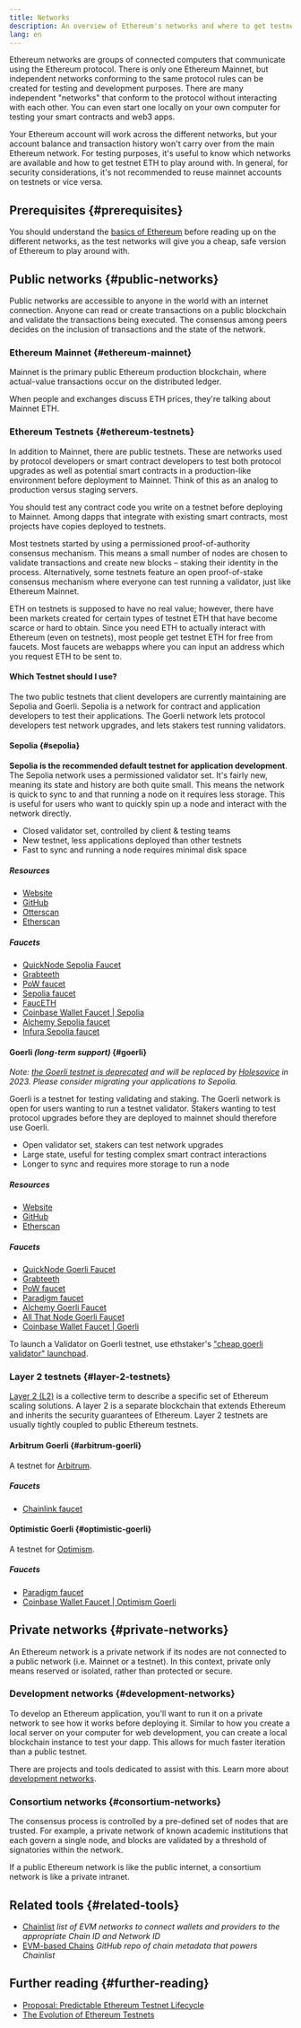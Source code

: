 ```yaml
---
title: Networks
description: An overview of Ethereum's networks and where to get testnet ether (ETH) for testing your application.
lang: en
---
```


Ethereum networks are groups of connected computers that communicate using the Ethereum protocol. There is only one Ethereum Mainnet, but independent networks conforming to the same protocol rules can be created for testing and development purposes. There are many independent "networks" that conform to the protocol without interacting with each other. You can even start one locally on your own computer for testing your smart contracts and web3 apps.

Your Ethereum account will work across the different networks, but your account balance and transaction history won't carry over from the main Ethereum network. For testing purposes, it's useful to know which networks are available and how to get testnet ETH to play around with. In general, for security considerations, it's not recommended to reuse mainnet accounts on testnets or vice versa.

## Prerequisites {#prerequisites}

You should understand the [basics of Ethereum](/developers/docs/intro-to-ethereum/) before reading up on the different networks, as the test networks will give you a cheap, safe version of Ethereum to play around with.

## Public networks {#public-networks}

Public networks are accessible to anyone in the world with an internet connection. Anyone can read or create transactions on a public blockchain and validate the transactions being executed. The consensus among peers decides on the inclusion of transactions and the state of the network.

### Ethereum Mainnet {#ethereum-mainnet}

Mainnet is the primary public Ethereum production blockchain, where actual-value transactions occur on the distributed ledger.

When people and exchanges discuss ETH prices, they're talking about Mainnet ETH.

### Ethereum Testnets {#ethereum-testnets}

In addition to Mainnet, there are public testnets. These are networks used by protocol developers or smart contract developers to test both protocol upgrades as well as potential smart contracts in a production-like environment before deployment to Mainnet. Think of this as an analog to production versus staging servers.

You should test any contract code you write on a testnet before deploying to Mainnet. Among dapps that integrate with existing smart contracts, most projects have copies deployed to testnets.

Most testnets started by using a permissioned proof-of-authority consensus mechanism. This means a small number of nodes are chosen to validate transactions and create new blocks – staking their identity in the process. Alternatively, some testnets feature an open proof-of-stake consensus mechanism where everyone can test running a validator, just like Ethereum Mainnet.

ETH on testnets is supposed to have no real value; however, there have been markets created for certain types of testnet ETH that have become scarce or hard to obtain. Since you need ETH to actually interact with Ethereum (even on testnets), most people get testnet ETH for free from faucets. Most faucets are webapps where you can input an address which you request ETH to be sent to.

#### Which Testnet should I use?

The two public testnets that client developers are currently maintaining are Sepolia and Goerli. Sepolia is a network for contract and application developers to test their applications. The Goerli network lets protocol developers test network upgrades, and lets stakers test running validators.

#### Sepolia {#sepolia}

**Sepolia is the recommended default testnet for application development**.
The Sepolia network uses a permissioned validator set. It's fairly new, meaning its state and history are both quite small. This means the network is quick to sync to and that running a node on it requires less storage. This is useful for users who want to quickly spin up a node and interact with the network directly.

- Closed validator set, controlled by client & testing teams
- New testnet, less applications deployed than other testnets
- Fast to sync and running a node requires minimal disk space

##### Resources

- [Website](https://sepolia.dev/)
- [GitHub](https://github.com/eth-clients/sepolia)
- [Otterscan](https://sepolia.otterscan.io/)
- [Etherscan](https://sepolia.etherscan.io)

##### Faucets

- [QuickNode Sepolia Faucet](https://faucet.quicknode.com/drip)
- [Grabteeth](https://grabteeth.xyz/)
- [PoW faucet](https://sepolia-faucet.pk910.de/)
- [Sepolia faucet](https://faucet.sepolia.dev/)
- [FaucETH](https://fauceth.komputing.org)
- [Coinbase Wallet Faucet | Sepolia](https://coinbase.com/faucets/ethereum-sepolia-faucet)
- [Alchemy Sepolia faucet](https://sepoliafaucet.com/)
- [Infura Sepolia faucet](https://www.infura.io/faucet)

#### Goerli _(long-term support)_ {#goerli}

_Note: [the Goerli testnet is deprecated](https://ethereum-magicians.org/t/proposal-predictable-ethereum-testnet-lifecycle/11575/17) and will be replaced by [Holesovice](https://github.com/eth-clients/holesovice) in 2023. Please consider migrating your applications to Sepolia._

Goerli is a testnet for testing validating and staking. The Goerli network is open for users wanting to run a testnet validator. Stakers wanting to test protocol upgrades before they are deployed to mainnet should therefore use Goerli.

- Open validator set, stakers can test network upgrades
- Large state, useful for testing complex smart contract interactions
- Longer to sync and requires more storage to run a node

##### Resources

- [Website](https://goerli.net/)
- [GitHub](https://github.com/eth-clients/goerli)
- [Etherscan](https://goerli.etherscan.io)

##### Faucets

- [QuickNode Goerli Faucet](https://faucet.quicknode.com/drip)
- [Grabteeth](https://grabteeth.xyz/)
- [PoW faucet](https://goerli-faucet.pk910.de/)
- [Paradigm faucet](https://faucet.paradigm.xyz/)
- [Alchemy Goerli Faucet](https://goerlifaucet.com/)
- [All That Node Goerli Faucet](https://www.allthatnode.com/faucet/ethereum.dsrv)
- [Coinbase Wallet Faucet | Goerli](https://coinbase.com/faucets/ethereum-goerli-faucet)

To launch a Validator on Goerli testnet, use ethstaker's ["cheap goerli validator" launchpad](https://goerli.launchpad.ethstaker.cc/en/).

### Layer 2 testnets {#layer-2-testnets}

[Layer 2 (L2)](/layer-2/) is a collective term to describe a specific set of Ethereum scaling solutions. A layer 2 is a separate blockchain that extends Ethereum and inherits the security guarantees of Ethereum. Layer 2 testnets are usually tightly coupled to public Ethereum testnets.

#### Arbitrum Goerli {#arbitrum-goerli}

A testnet for [Arbitrum](https://arbitrum.io/).

##### Faucets

- [Chainlink faucet](https://faucets.chain.link/)

#### Optimistic Goerli {#optimistic-goerli}

A testnet for [Optimism](https://www.optimism.io/).

##### Faucets

- [Paradigm faucet](https://faucet.paradigm.xyz/)
- [Coinbase Wallet Faucet | Optimism Goerli](https://coinbase.com/faucets/optimism-goerli-faucet)

## Private networks {#private-networks}

An Ethereum network is a private network if its nodes are not connected to a public network (i.e. Mainnet or a testnet). In this context, private only means reserved or isolated, rather than protected or secure.

### Development networks {#development-networks}

To develop an Ethereum application, you'll want to run it on a private network to see how it works before deploying it. Similar to how you create a local server on your computer for web development, you can create a local blockchain instance to test your dapp. This allows for much faster iteration than a public testnet.

There are projects and tools dedicated to assist with this. Learn more about [development networks](/developers/docs/development-networks/).

### Consortium networks {#consortium-networks}

The consensus process is controlled by a pre-defined set of nodes that are trusted. For example, a private network of known academic institutions that each govern a single node, and blocks are validated by a threshold of signatories within the network.

If a public Ethereum network is like the public internet, a consortium network is like a private intranet.

## Related tools {#related-tools}

- [Chainlist](https://chainlist.org/) _list of EVM networks to connect wallets and providers to the appropriate Chain ID and Network ID_
- [EVM-based Chains](https://github.com/ethereum-lists/chains) _GitHub repo of chain metadata that powers Chainlist_

## Further reading {#further-reading}

- [Proposal: Predictable Ethereum Testnet Lifecycle](https://ethereum-magicians.org/t/proposal-predictable-ethereum-testnet-lifecycle/11575/17)
- [The Evolution of Ethereum Testnets](https://etherworld.co/2022/08/19/the-evolution-of-ethereum-testnet/)
